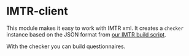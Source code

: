 # IMTR-client

This module makes it easy to work with IMTR xml. It creates
a `checker` instance based on the JSON format from [our IMTR build script](../imtr).

With the checker you can build questionnaires.
